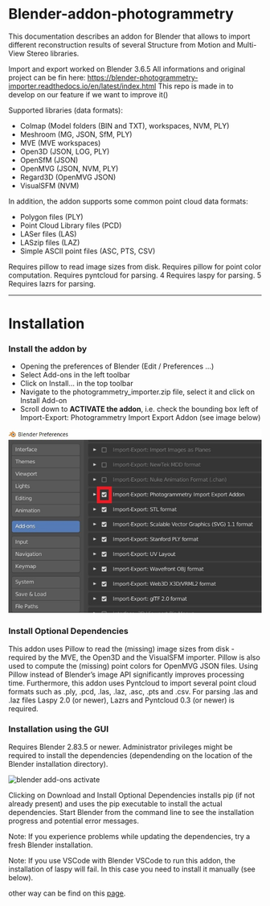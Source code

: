 # Blender-addon-photogrammetry

This documentation describes an addon for Blender that allows to import different reconstruction results of several Structure from Motion and Multi-View Stereo libraries.

Import and export worked on Blender 3.6.5
All informations and original project can be fin here:  https://blender-photogrammetry-importer.readthedocs.io/en/latest/index.html
This repo is made in to develop on our feature if we want to improve it()

Supported libraries (data formats):

- Colmap (Model folders (BIN and TXT), workspaces, NVM, PLY)
- Meshroom (MG, JSON, SfM, PLY)
- MVE (MVE workspaces)
- Open3D (JSON, LOG, PLY)
- OpenSfM (JSON)
- OpenMVG (JSON, NVM, PLY)
- Regard3D (OpenMVG JSON)
- VisualSFM (NVM)

In addition, the addon supports some common point cloud data formats:

- Polygon files (PLY)
- Point Cloud Library files (PCD)
- LASer files (LAS)
- LASzip files (LAZ)
- Simple ASCII point files (ASC, PTS, CSV)

Requires pillow to read image sizes from disk.
Requires pillow for point color computation.
Requires pyntcloud for parsing. 4
Requires laspy for parsing. 5 Requires lazrs for parsing.

___
# Installation

### Install the addon by
- Opening the preferences of Blender (Edit / Preferences ...)
- Select Add-ons in the left toolbar
- Click on Install... in the top toolbar
- Navigate to the photogrammetry_importer.zip file, select it and click on Install Add-on
- Scroll down to **ACTIVATE the addon**, i.e. check the bounding box left of Import-Export: Photogrammetry Import Export Addon (see image below)

![blender add-ons activate](images/activated.jpg)

### Install Optional Dependencies
This addon uses Pillow to read the (missing) image sizes from disk - required by the MVE, the Open3D and the VisualSFM importer. Pillow is also used to compute the (missing) point colors for OpenMVG JSON files. Using Pillow instead of Blender’s image API significantly improves processing time. Furthermore, this addon uses Pyntcloud to import several point cloud formats such as .ply, .pcd, .las, .laz, .asc, .pts and .csv. For parsing .las and .laz files Laspy 2.0 (or newer), Lazrs and Pyntcloud 0.3 (or newer) is required.

### Installation using the GUI
Requires Blender 2.83.5 or newer. Administrator privileges might be required to install the dependencies (dependending on the location of the Blender installation directory).

![blender add-ons activate](images/install_dependencies_annotations.jpg)

Clicking on Download and Install Optional Dependencies installs pip (if not already present) and uses the pip executable to install the actual dependencies. Start Blender from the command line to see the installation progress and potential error messages.

Note: If you experience problems while updating the dependencies, try a fresh Blender installation.

Note: If you use VSCode with Blender VSCode to run this addon, the installation of laspy will fail. In this case you need to install it manually (see below).

other way can be find on this [page](https://blender-photogrammetry-importer.readthedocs.io/en/latest/installation.html).
